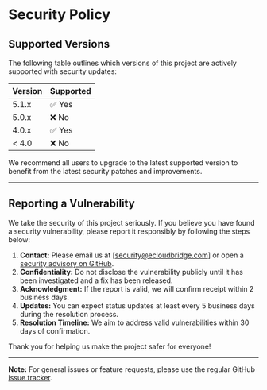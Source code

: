 # Security Policy

## Supported Versions

The following table outlines which versions of this project are actively supported with security updates:

| Version | Supported          |
| ------- | ------------------ |
| 5.1.x   | ✅ Yes              |
| 5.0.x   | ❌ No               |
| 4.0.x   | ✅ Yes              |
| < 4.0   | ❌ No               |

We recommend all users to upgrade to the latest supported version to benefit from the latest security patches and improvements.

---

## Reporting a Vulnerability

We take the security of this project seriously. If you believe you have found a security vulnerability, please report it responsibly by following the steps below:

1. **Contact:** Please email us at [security@ecloudbridge.com] or open a [security advisory on GitHub](https://github.com/eCloudBridge/ecloudbridge/security/advisories/new).
2. **Confidentiality:** Do not disclose the vulnerability publicly until it has been investigated and a fix has been released.
3. **Acknowledgment:** If the report is valid, we will confirm receipt within 2 business days.
4. **Updates:** You can expect status updates at least every 5 business days during the resolution process.
5. **Resolution Timeline:** We aim to address valid vulnerabilities within 30 days of confirmation.

Thank you for helping us make the project safer for everyone!

---

**Note:** For general issues or feature requests, please use the regular GitHub [issue tracker](https://github.com/eCloudBridge/ecloudbridge/issues).
